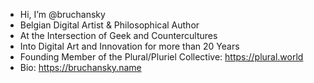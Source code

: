 - Hi, I’m @bruchansky
- Belgian Digital Artist & Philosophical Author
- At the Intersection of Geek and Countercultures
- Into Digital Art and Innovation for more than 20 Years
- Founding Member of the Plural/Pluriel Collective: https://plural.world
- Bio: https://bruchansky.name



<!---
bruchansky/bruchansky is a ✨ special ✨ repository because its `README.md` (this file) appears on your GitHub profile.
You can click the Preview link to take a look at your changes.
--->

